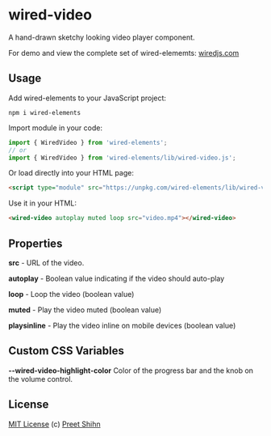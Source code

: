 # wired-video

A hand-drawn sketchy looking video player component.

For demo and view the complete set of wired-elememts: [wiredjs.com](http://wiredjs.com/)

## Usage

Add wired-elements to your JavaScript project:
```
npm i wired-elements
```

Import module in your code:

```javascript
import { WiredVideo } from 'wired-elements';
// or
import { WiredVideo } from 'wired-elements/lib/wired-video.js';
```

Or load directly into your HTML page:
```html
<script type="module" src="https://unpkg.com/wired-elements/lib/wired-video.js?module"></script>
```

Use it in your HTML:
```html
<wired-video autoplay muted loop src="video.mp4"></wired-video>
```

## Properties

**src** - URL of the video.

**autoplay** - Boolean value indicating if the video should auto-play

**loop** - Loop the video (boolean value)

**muted** - Play the video muted (boolean value)

**playsinline** - Play the video inline on mobile devices (boolean value)

## Custom CSS Variables

**--wired-video-highlight-color** Color of the progress bar and the knob on the volume control.



## License
[MIT License](https://github.com/rough-stuff/wired-elements/blob/master/LICENSE) (c) [Preet Shihn](https://twitter.com/preetster)